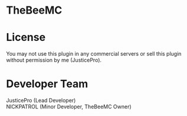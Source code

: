 # TheBeeMC

<h1>License</h1>
You may not use this plugin in any commercial servers or sell this plugin without permission by me (JusticePro).

<h1>Developer Team</h1>
JusticePro (Lead Developer) <br>
NICKPATROL (Minor Developer, TheBeeMC Owner)
